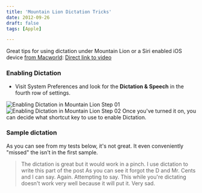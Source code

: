 ```yaml
---
title: 'Mountain Lion Dictation Tricks'
date: 2012-09-26
draft: false
tags: [Apple]

---
```


Great tips for using dictation under Mountain Lion or a Siri enabled iOS device [from Macworld](http://www.macworld.com/article/1168477/mountain_lion_dictation_tricks.html): [Direct link to video](http://youtu.be/UDdJALckFPE)

### Enabling Dictation

*   Visit System Preferences and look for the **Dictation & Speech** in the fourth row of settings.

![Enabling Dictation in Mountain Lion Step 01](https://chrisenns.com/wp-content/uploads/2012/09/Enabling-Dictation-in-Mountain-Lion-Step-01-600x517.png "Enabling Dictation in Mountain Lion Step 01") ![Enabling Dictation in Mountain Lion Step 02](https://chrisenns.com/wp-content/uploads/2012/09/Enabling-Dictation-in-Mountain-Lion-Step-02-600x461.png "Enabling Dictation in Mountain Lion Step 02") Once you've turned it on, you can decide what shortcut key to use to enable Dictation.

### Sample dictation

As you can see from my tests below, it's not great. It even conveniently "missed" the isn't in the first sample.

> The dictation is great but it would work in a pinch. I use dictation to write this part of the post As you can see it forgot the D and Mr. Cents and I can say. Again. Attempting to say. This while you're dictating doesn't work very well because it will put it. Very sad.